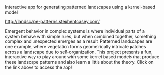 Interactive app for generating patterned landscapes using a kernel-based model

http://landscape-patterns.stephentcasey.com/

Emergent behavior in complex systems is where individual parts of a system behave with simple rules, but when combined together, something complex and unexpected emerges as a result. Patterned landscapes are one example, where vegetation forms geometrically intricate patches across a landscape due to self-organization. This project presents a fun, interactive way to play around with some kernel based models that produce these landscape patterns and also learn a little about the theory. Click on the link above to access the app!
